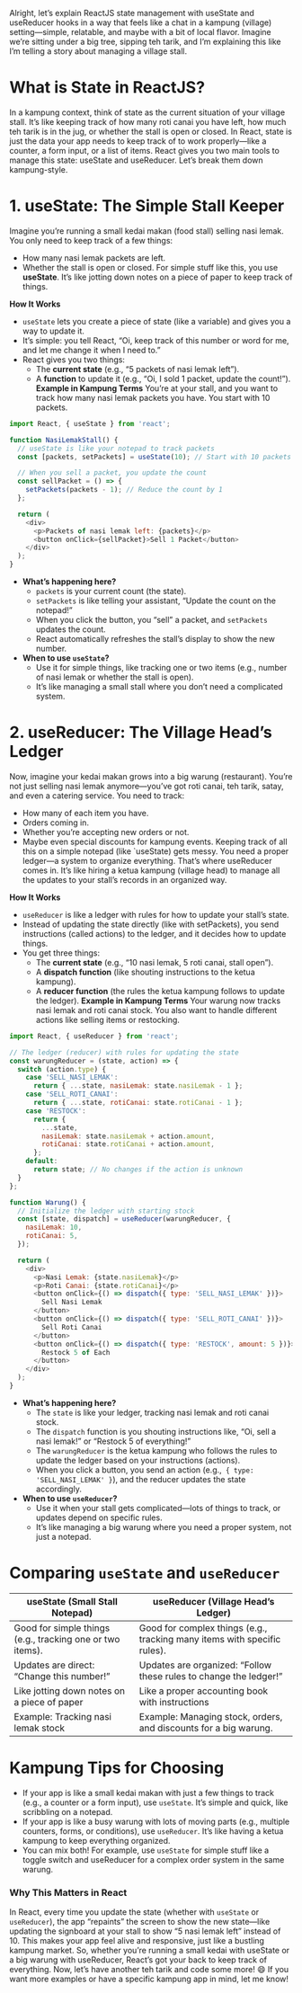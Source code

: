 Alright, let’s explain ReactJS state management with useState and useReducer hooks in a way that feels like a chat in a kampung (village) setting—simple, relatable, and maybe with a bit of local flavor. Imagine we’re sitting under a big tree, sipping teh tarik, and I’m explaining this like I’m telling a story about managing a village stall.

# What is State in ReactJS?
In a kampung context, think of state as the current situation of your village stall. It’s like keeping track of how many roti canai you have left, how much teh tarik is in the jug, or whether the stall is open or closed. In React, state is just the data your app needs to keep track of to work properly—like a counter, a form input, or a list of items.
React gives you two main tools to manage this state: useState and useReducer. Let’s break them down kampung-style.

# 1. useState: The Simple Stall Keeper
Imagine you’re running a small kedai makan (food stall) selling nasi lemak. You only need to keep track of a few things:
* How many nasi lemak packets are left.
* Whether the stall is open or closed.
For simple stuff like this, you use **useState**. It’s like jotting down notes on a piece of paper to keep track of things.

**How It Works**
* `useState` lets you create a piece of state (like a variable) and gives you a way to update it.
* It’s simple: you tell React, “Oi, keep track of this number or word for me, and let me change it when I need to.”
* React gives you two things:
  * The **current state** (e.g., “5 packets of nasi lemak left”).
  * A **function** to update it (e.g., “Oi, I sold 1 packet, update the count!”).
**Example in Kampung Terms**
You’re at your stall, and you want to track how many nasi lemak packets you have. You start with 10 packets.
```javascript
import React, { useState } from 'react';

function NasiLemakStall() {
  // useState is like your notepad to track packets
  const [packets, setPackets] = useState(10); // Start with 10 packets

  // When you sell a packet, you update the count
  const sellPacket = () => {
    setPackets(packets - 1); // Reduce the count by 1
  };

  return (
    <div>
      <p>Packets of nasi lemak left: {packets}</p>
      <button onClick={sellPacket}>Sell 1 Packet</button>
    </div>
  );
}
```

* **What’s happening here?**
  * `packets` is your current count (the state).
  * `setPackets` is like telling your assistant, “Update the count on the notepad!”
  * When you click the button, you “sell” a packet, and `setPackets` updates the count.
  * React automatically refreshes the stall’s display to show the new number.
* **When to use `useState`?**
  * Use it for simple things, like tracking one or two items (e.g., number of nasi lemak or whether the stall is open).
  * It’s like managing a small stall where you don’t need a complicated system.

# 2. useReducer: The Village Head’s Ledger
Now, imagine your kedai makan grows into a big warung (restaurant). You’re not just selling nasi lemak anymore—you’ve got roti canai, teh tarik, satay, and even a catering service. You need to track:
* How many of each item you have.
* Orders coming in.
* Whether you’re accepting new orders or not.
* Maybe even special discounts for kampung events.
Keeping track of all this on a simple notepad (like `useState) gets messy. You need a proper ledger—a system to organize everything. That’s where useReducer comes in. It’s like hiring a ketua kampung (village head) to manage all the updates to your stall’s records in an organized way.

**How It Works**
* `useReducer` is like a ledger with rules for how to update your stall’s state.
* Instead of updating the state directly (like with setPackets), you send instructions (called actions) to the ledger, and it decides how to update things.
* You get three things:
  * The **current state** (e.g., “10 nasi lemak, 5 roti canai, stall open”).
  * A **dispatch function** (like shouting instructions to the ketua kampung).
  * A **reducer function** (the rules the ketua kampung follows to update the ledger).
**Example in Kampung Terms**
Your warung now tracks nasi lemak and roti canai stock. You also want to handle different actions like selling items or restocking.
```javascript
import React, { useReducer } from 'react';

// The ledger (reducer) with rules for updating the state
const warungReducer = (state, action) => {
  switch (action.type) {
    case 'SELL_NASI_LEMAK':
      return { ...state, nasiLemak: state.nasiLemak - 1 };
    case 'SELL_ROTI_CANAI':
      return { ...state, rotiCanai: state.rotiCanai - 1 };
    case 'RESTOCK':
      return {
        ...state,
        nasiLemak: state.nasiLemak + action.amount,
        rotiCanai: state.rotiCanai + action.amount,
      };
    default:
      return state; // No changes if the action is unknown
  }
};

function Warung() {
  // Initialize the ledger with starting stock
  const [state, dispatch] = useReducer(warungReducer, {
    nasiLemak: 10,
    rotiCanai: 5,
  });

  return (
    <div>
      <p>Nasi Lemak: {state.nasiLemak}</p>
      <p>Roti Canai: {state.rotiCanai}</p>
      <button onClick={() => dispatch({ type: 'SELL_NASI_LEMAK' })}>
        Sell Nasi Lemak
      </button>
      <button onClick={() => dispatch({ type: 'SELL_ROTI_CANAI' })}>
        Sell Roti Canai
      </button>
      <button onClick={() => dispatch({ type: 'RESTOCK', amount: 5 })}>
        Restock 5 of Each
      </button>
    </div>
  );
}
```
* **What’s happening here?**
  * The `state` is like your ledger, tracking nasi lemak and roti canai stock.
  * The `dispatch` function is you shouting instructions like, “Oi, sell a nasi lemak!” or “Restock 5 of everything!”
  * The `warungReducer` is the ketua kampung who follows the rules to update the ledger based on your instructions (actions).
  * When you click a button, you send an action (e.g.,` { type: 'SELL_NASI_LEMAK' }`), and the reducer updates the state accordingly.
* **When to use `useReducer`?**
  * Use it when your stall gets complicated—lots of things to track, or updates depend on specific rules.
  * It’s like managing a big warung where you need a proper system, not just a notepad.

# Comparing `useState` and `useReducer`
| **useState** (Small Stall Notepad)                        | **useReducer** (Village Head’s Ledger)                                       |
|-----------------------------------------------------------|--------------------------------------------------------------------------|
| Good for simple things (e.g., tracking one or two items). | Good for complex things (e.g., tracking many items with specific rules). |
| Updates are direct: “Change this number!”                 | Updates are organized: “Follow these rules to change the ledger!”        |
| Like jotting down notes on a piece of paper               | Like a proper accounting book with instructions                          |
| Example: Tracking nasi lemak stock                        | Example: Managing stock, orders, and discounts for a big warung.         |

# Kampung Tips for Choosing
* If your app is like a small kedai makan with just a few things to track (e.g., a counter or a form input), use `useState`. It’s simple and quick, like scribbling on a notepad.
* If your app is like a busy warung with lots of moving parts (e.g., multiple counters, forms, or conditions), use `useReducer`. It’s like having a ketua kampung to keep everything organized.
* You can mix both! For example, use `useState` for simple stuff like a toggle switch and useReducer for a complex order system in the same warung.

### Why This Matters in React
In React, every time you update the state (whether with `useState` or `useReducer`), the app “repaints” the screen to show the new state—like updating the signboard at your stall to show “5 nasi lemak left” instead of 10. This makes your app feel alive and responsive, just like a bustling kampung market.
So, whether you’re running a small kedai with useState or a big warung with useReducer, React’s got your back to keep track of everything. Now, let’s have another teh tarik and code some more! 😄
If you want more examples or have a specific kampung app in mind, let me know!
